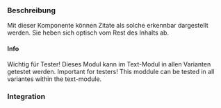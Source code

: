 ### Beschreibung
Mit dieser Komponente können Zitate als solche erkennbar dargestellt werden. Sie heben sich optisch vom Rest des Inhalts ab.

#### Info
Wichtig für Tester! Dieses Modul kann im Text-Modul in allen Varianten getestet werden.
Important for testers! This moddule can be tested in all variantes within the text-module.

### Integration
